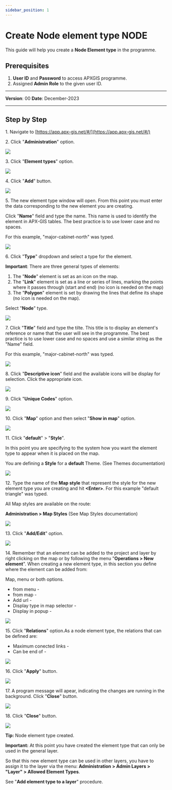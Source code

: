 ```yaml
---
sidebar_position: 1
---
```


# Create Node element type NODE

This guide will help you create a **Node Element type** in the programme.

## **Prerequisites**
1.	**User ID** and **Password** to access APXGIS programme.
2.	Assigned **Admin Role** to the given user ID.


------------

**Version**: 00
**Date**: December-2023

------------
## **Step by Step**


1\. Navigate to [https://app.apx-gis.net/#/](https://app.apx-gis.net/#/)


2\. Click "**Administration**" option.

![](https://ajeuwbhvhr.cloudimg.io/colony-recorder.s3.amazonaws.com/files/2024-01-02/50254e2a-ac5c-4094-a114-003ad8de7c2e/ascreenshot.jpeg?tl_px=0,0&br_px=1146,640&force_format=png&width=1120.0&wat=1&wat_opacity=1&wat_gravity=northwest&wat_url=https://colony-recorder.s3.amazonaws.com/images/watermarks/14B8A6_standard.png&wat_pad=63,44)


3\. Click "**Element types**" option.

![](https://ajeuwbhvhr.cloudimg.io/colony-recorder.s3.amazonaws.com/files/2024-01-02/22d204dd-8bba-44eb-82c9-c8f630e68e75/ascreenshot.jpeg?tl_px=0,0&br_px=1376,769&force_format=png&width=1120.0&wat=1&wat_opacity=1&wat_gravity=northwest&wat_url=https://colony-recorder.s3.amazonaws.com/images/watermarks/14B8A6_standard.png&wat_pad=45,214)


4\. Click "**Add**" button.

![](https://ajeuwbhvhr.cloudimg.io/colony-recorder.s3.amazonaws.com/files/2024-01-02/08c29d66-38dd-4863-9300-0b18ba937391/ascreenshot.jpeg?tl_px=0,0&br_px=1719,887&force_format=png&width=1120.0&wat=1&wat_opacity=1&wat_gravity=northwest&wat_url=https://colony-recorder.s3.amazonaws.com/images/watermarks/14B8A6_standard.png&wat_pad=152,529)


5\. The new element type window will open. From this point you must enter the data corresponding to the new element you are creating.

Click "**Name**" field and type the name. This name is used to identify the element in APX-GIS tables. The best practice is to use lower case and no spaces.

For this example, "major-cabinet-north" was typed.

![](https://ajeuwbhvhr.cloudimg.io/colony-recorder.s3.amazonaws.com/files/2024-01-02/5564e27d-f5e0-49bb-91b8-026b39e5cc30/user_cropped_screenshot.jpeg?tl_px=0,0&br_px=1146,640&force_format=png&width=1120.0&wat=1&wat_opacity=1&wat_gravity=northwest&wat_url=https://colony-recorder.s3.amazonaws.com/images/watermarks/14B8A6_standard.png&wat_pad=115,22)


6\. Click "**Type**" dropdown and select a type for the element.

**Important**: There are three general types of elements:

1. The "**Node**" element is set as an icon on the map.
2. The "**Link**" element is set as a line or series of lines, marking the points where it passes through (start and end) (no icon is needed on the map)
3. The "**Polygon**" element is set by drawing the lines that define its shape (no icon is needed on the map).

Select "**Node**" type.

![](https://ajeuwbhvhr.cloudimg.io/colony-recorder.s3.amazonaws.com/files/2024-01-02/336a6f27-fc19-4215-b39f-f92fb5ab2677/user_cropped_screenshot.jpeg?tl_px=0,0&br_px=982,549&force_format=png&width=983&wat_scale=87&wat=1&wat_opacity=1&wat_gravity=northwest&wat_url=https://colony-recorder.s3.amazonaws.com/images/watermarks/14B8A6_standard.png&wat_pad=123,82)


7\. Click "**Title**" field and type the tilte. This title is to display an element's reference or name that the user will see in the programme. The best practice is to use lower case and no spaces and use a similar string as the "Name" field.

For this example, "major-cabinet-north" was typed.

![](https://ajeuwbhvhr.cloudimg.io/colony-recorder.s3.amazonaws.com/files/2024-01-02/1c759fdd-2c1b-4355-a044-d20df2d70e24/user_cropped_screenshot.jpeg?tl_px=0,0&br_px=1719,887&force_format=png&width=1120.0&wat=1&wat_opacity=1&wat_gravity=northwest&wat_url=https://colony-recorder.s3.amazonaws.com/images/watermarks/14B8A6_standard.png&wat_pad=59,68)


8\. Click "**Descriptive icon**" field and the available icons will be display for selection. Click the appropriate icon.

![](https://ajeuwbhvhr.cloudimg.io/colony-recorder.s3.amazonaws.com/files/2024-01-02/5ebff12a-48ba-4bde-a448-44969f07c1fd/ascreenshot.jpeg?tl_px=0,0&br_px=1376,769&force_format=png&width=1120.0&wat=1&wat_opacity=1&wat_gravity=northwest&wat_url=https://colony-recorder.s3.amazonaws.com/images/watermarks/14B8A6_standard.png&wat_pad=229,212)


9\. Click "**Unique Codes**" option.

![](https://ajeuwbhvhr.cloudimg.io/colony-recorder.s3.amazonaws.com/files/2024-01-02/d170140b-cc55-4948-acf7-386b2a8164b5/user_cropped_screenshot.jpeg?tl_px=0,0&br_px=1921,887&force_format=png&width=1120.0&wat=1&wat_opacity=1&wat_gravity=northwest&wat_url=https://colony-recorder.s3.amazonaws.com/images/watermarks/14B8A6_standard.png&wat_pad=-12,126)


10\. Click "**Map**" option and then select "**Show in map**" option.

![](https://ajeuwbhvhr.cloudimg.io/colony-recorder.s3.amazonaws.com/files/2024-01-02/eb442af6-4a6a-41c6-a406-32d7e2f0d09d/user_cropped_screenshot.jpeg?tl_px=0,0&br_px=1921,887&force_format=png&width=1120.0)


11\. Click "**default**" &gt; "**Style**".

In this point you are specifying to the system how you want the element type to appear when it is placed on the map.

You are defining a **Style** for a **default** Theme. (See Themes documentation)

![](https://ajeuwbhvhr.cloudimg.io/colony-recorder.s3.amazonaws.com/files/2024-01-02/25595264-9d07-403d-93f5-f0c576e66771/ascreenshot.jpeg?tl_px=0,0&br_px=1719,887&force_format=png&width=1120.0&wat=1&wat_opacity=1&wat_gravity=northwest&wat_url=https://colony-recorder.s3.amazonaws.com/images/watermarks/14B8A6_standard.png&wat_pad=78,300)


12\. Type the name of the **Map style** that represent the style for the new element type you are creating and hit **&lt;Enter&gt;**. For this example "default triangle" was typed.

All Map styles are available on the route:

**Administration &gt; Map Styles** (See Map Styles documentation)

![](https://ajeuwbhvhr.cloudimg.io/colony-recorder.s3.amazonaws.com/files/2024-01-02/2fa42df0-3d39-47a1-aa9e-a5b72d957510/user_cropped_screenshot.jpeg?tl_px=0,0&br_px=1921,887&force_format=png&width=1120.0)


13\. Click "**Add/Edit**" option.

![](https://ajeuwbhvhr.cloudimg.io/colony-recorder.s3.amazonaws.com/files/2024-01-02/729cfbe3-a5c5-4f28-9869-227a156c4b79/user_cropped_screenshot.jpeg?tl_px=0,0&br_px=1921,887&force_format=png&width=1120.0&wat=1&wat_opacity=1&wat_gravity=northwest&wat_url=https://colony-recorder.s3.amazonaws.com/images/watermarks/14B8A6_standard.png&wat_pad=-9,305)


14\. Remember that an element can be added to the project and layer by right clicking on the map or by following the menu "**Operations &gt; New element**". When creating a new element type, in this section you define where the element can be added from:

Map, menu or both options.

- from menu -
- from map -
- Add url -
- Display type in map selector -
- Display in popup -

![](https://ajeuwbhvhr.cloudimg.io/colony-recorder.s3.amazonaws.com/files/2024-01-02/5186357c-3250-41d1-b08e-1e74f43a1335/screenshot.jpeg?tl_px=0,0&br_px=1921,887&force_format=png&width=1120.0)


15\. Click "**Relations**" option.As a node element type, the relations that can be defined are:

- Maximum conected links -
- Can be end of -

![](https://ajeuwbhvhr.cloudimg.io/colony-recorder.s3.amazonaws.com/files/2024-01-02/69223f91-d7df-4cb6-a5b8-6f9f4fd1fbeb/user_cropped_screenshot.jpeg?tl_px=0,0&br_px=1921,887&force_format=png&width=1120.0&wat=1&wat_opacity=1&wat_gravity=northwest&wat_url=https://colony-recorder.s3.amazonaws.com/images/watermarks/14B8A6_standard.png&wat_pad=-9,259)


16\. Click "**Apply**" button.

![](https://ajeuwbhvhr.cloudimg.io/colony-recorder.s3.amazonaws.com/files/2024-01-02/d6cbd616-08a2-4fbe-8a49-ab501085c626/user_cropped_screenshot.jpeg?tl_px=0,0&br_px=1719,887&force_format=png&width=1120.0&wat=1&wat_opacity=1&wat_gravity=northwest&wat_url=https://colony-recorder.s3.amazonaws.com/images/watermarks/14B8A6_standard.png&wat_pad=157,518)


17\. A program message will apear, indicating the changes are running in the background. Click "**Close**" button.

![](https://ajeuwbhvhr.cloudimg.io/colony-recorder.s3.amazonaws.com/files/2024-01-02/ab5e6ddf-2585-4c2c-a253-6bed9f5694df/ascreenshot.jpeg?tl_px=466,0&br_px=1843,769&force_format=png&width=1120.0&wat=1&wat_opacity=1&wat_gravity=northwest&wat_url=https://colony-recorder.s3.amazonaws.com/images/watermarks/14B8A6_standard.png&wat_pad=524,165)


18\. Click "**Close**" button.

![](https://ajeuwbhvhr.cloudimg.io/colony-recorder.s3.amazonaws.com/files/2024-01-02/4361d558-2478-4e80-b4a1-16d44ac7e9d0/ascreenshot.jpeg?tl_px=0,0&br_px=1719,887&force_format=png&width=1120.0&wat=1&wat_opacity=1&wat_gravity=northwest&wat_url=https://colony-recorder.s3.amazonaws.com/images/watermarks/14B8A6_standard.png&wat_pad=181,522)


**Tip:** Node element type created.


**Important:** At this point you have created the element type that can only be used in the general layer. 


So that this new element type can be used in other layers, you have to assign it to the layer via the menu: **Administration > Admin Layers > "Layer" > Allowed Element Types**.


See "**Add element type to a layer**" procedure.
